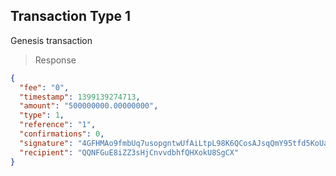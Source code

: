 ## Transaction Type 1  

Genesis transaction

> Response

```json
{
  "fee": "0",
  "timestamp": 1399139274713,
  "amount": "500000000.00000000",
  "type": 1,
  "reference": "1",
  "confirmations": 0,
  "signature": "4GFHMAo9fmbUq7usopgntwUfAiLtpL98K6QCosAJsqQmY95tfd5KoUaKu34v6Qwp7RtYEhobCx7LVi7aYbbtpzfA",
  "recipient": "QQNFGuE8iZZ3sHjCnvvdbhfQHXokU8SgCX"
}
```
